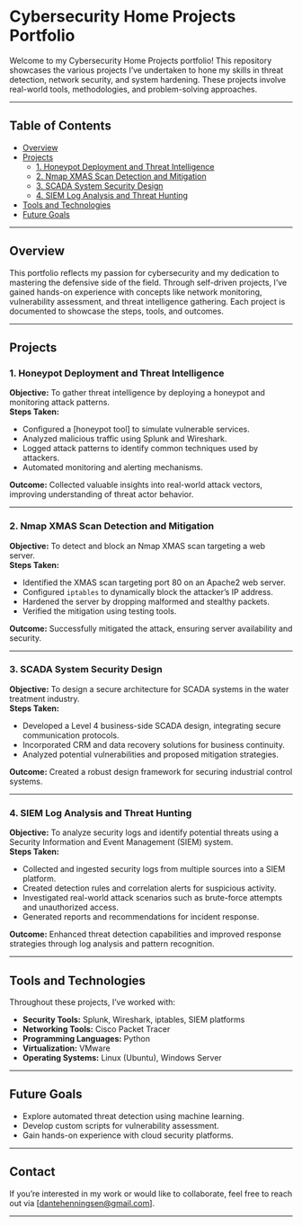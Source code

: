 # Cybersecurity Home Projects Portfolio

Welcome to my Cybersecurity Home Projects portfolio! This repository showcases the various projects I’ve undertaken to hone my skills in threat detection, network security, and system hardening. These projects involve real-world tools, methodologies, and problem-solving approaches.

---

## Table of Contents
- [Overview](#overview)
- [Projects](#projects)
  - [1. Honeypot Deployment and Threat Intelligence](#1-honeypot-deployment-and-threat-intelligence)
  - [2. Nmap XMAS Scan Detection and Mitigation](#2-nmap-xmas-scan-detection-and-mitigation)
  - [3. SCADA System Security Design](#3-scada-system-security-design)
  - [4. SIEM Log Analysis and Threat Hunting](#4-siem-log-analysis-and-threat-hunting)
- [Tools and Technologies](#tools-and-technologies)
- [Future Goals](#future-goals)

---

## Overview

This portfolio reflects my passion for cybersecurity and my dedication to mastering the defensive side of the field. Through self-driven projects, I’ve gained hands-on experience with concepts like network monitoring, vulnerability assessment, and threat intelligence gathering. Each project is documented to showcase the steps, tools, and outcomes.

---

## Projects

### 1. Honeypot Deployment and Threat Intelligence

**Objective:** To gather threat intelligence by deploying a honeypot and monitoring attack patterns.  
**Steps Taken:**
- Configured a [honeypot tool] to simulate vulnerable services.
- Analyzed malicious traffic using Splunk and Wireshark.
- Logged attack patterns to identify common techniques used by attackers.
- Automated monitoring and alerting mechanisms.

**Outcome:** Collected valuable insights into real-world attack vectors, improving understanding of threat actor behavior.

---

### 2. Nmap XMAS Scan Detection and Mitigation

**Objective:** To detect and block an Nmap XMAS scan targeting a web server.  
**Steps Taken:**
- Identified the XMAS scan targeting port 80 on an Apache2 web server.
- Configured `iptables` to dynamically block the attacker’s IP address.
- Hardened the server by dropping malformed and stealthy packets.
- Verified the mitigation using testing tools.

**Outcome:** Successfully mitigated the attack, ensuring server availability and security.

---

### 3. SCADA System Security Design

**Objective:** To design a secure architecture for SCADA systems in the water treatment industry.  
**Steps Taken:**
- Developed a Level 4 business-side SCADA design, integrating secure communication protocols.
- Incorporated CRM and data recovery solutions for business continuity.
- Analyzed potential vulnerabilities and proposed mitigation strategies.

**Outcome:** Created a robust design framework for securing industrial control systems.

---

### 4. SIEM Log Analysis and Threat Hunting

**Objective:** To analyze security logs and identify potential threats using a Security Information and Event Management (SIEM) system.  
**Steps Taken:**
- Collected and ingested security logs from multiple sources into a SIEM platform.
- Created detection rules and correlation alerts for suspicious activity.
- Investigated real-world attack scenarios such as brute-force attempts and unauthorized access.
- Generated reports and recommendations for incident response.

**Outcome:** Enhanced threat detection capabilities and improved response strategies through log analysis and pattern recognition.

---

## Tools and Technologies

Throughout these projects, I’ve worked with:
- **Security Tools:** Splunk, Wireshark, iptables, SIEM platforms
- **Networking Tools:** Cisco Packet Tracer
- **Programming Languages:** Python
- **Virtualization:** VMware
- **Operating Systems:** Linux (Ubuntu), Windows Server

---

## Future Goals

- Explore automated threat detection using machine learning.
- Develop custom scripts for vulnerability assessment.
- Gain hands-on experience with cloud security platforms.

---

## Contact

If you’re interested in my work or would like to collaborate, feel free to reach out via [dantehenningsen@gmail.com].

---
